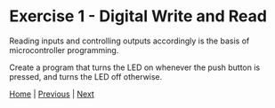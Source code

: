 # Exercise 1 - Digital Write and Read

Reading inputs and controlling outputs accordingly is the basis of microcontroller programming.

Create a program that turns the LED on whenever the push button is pressed, and turns the LED off otherwise.


[Home](.\..\..\README.md) | [Previous](./../exercise_1/blink.md) | [Next](./../exercise_3/analog.md)